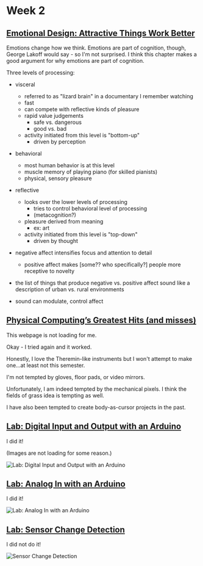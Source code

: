 # Week 2

## [Emotional Design: Attractive Things Work Better](https://ebookcentral-proquest-com.proxy.library.nyu.edu/lib/nyulibrary-ebooks/reader.action?docID=876410)

Emotions change how we think. Emotions are part of cognition, though, George Lakoff would say  - so I'm not surprised. I think this chapter makes a good argument for why emotions are part of cognition.

Three levels of processing:
* visceral
  * referred to as "lizard brain" in a documentary I remember watching
  * fast
  * can compete with reflective kinds of pleasure
  * rapid value judgements
    * safe vs. dangerous
    * good vs. bad
  * activity initiated from this level is "bottom-up"
    * driven by perception
* behavioral
  * most human behavior is at this level
  * muscle memory of playing piano (for skilled pianists)
  * physical, sensory pleasure
* reflective
  * looks over the lower levels of processing   
    * tries to control behavioral level of processing
    * (metacognition?)
  * pleasure derived from meaning
    * ex: art
  * activity initiated from this level is "top-down"
    * driven by thought

* negative affect intensifies focus and attention to detail
  * positive affect makes [some?? who specifically?] people more receptive to novelty
  
* the list of things that produce negative vs. positive affect sound like a description of urban vs. rural environments

* sound can modulate, control affect

## [Physical Computing’s Greatest Hits (and misses)](https://www.tigoe.com/blog/category/physicalcomputing/176/)

This webpage is not loading for me.

Okay - I tried again and it worked.

Honestly, I love the Theremin-like instruments but I won't attempt to make one...at least not this semester.

I'm not tempted by gloves, floor pads, or video mirrors.

Unfortunately, I am indeed tempted by the mechanical pixels. I think the fields of grass idea is tempting as well.

I have also been tempted to create body-as-cursor projects in the past.

## [Lab: Digital Input and Output with an Arduino](https://itp.nyu.edu/physcomp/labs/labs-arduino-digital-and-analog/digital-input-and-output-with-an-arduino/)

I did it!

(Images are not loading for some reason.)
  
![Lab: Digital Input and Output with an Arduino](/assets/img/week2/IMG_2017.gif)

## [Lab: Analog In with an Arduino](https://itp.nyu.edu/physcomp/labs/labs-arduino-digital-and-analog/analog-in-with-an-arduino/)

I did it!

 
![Lab: Analog In with an Arduino](/assets/img/week2/IMG_2027.gif)


## [Lab: Sensor Change Detection](https://itp.nyu.edu/physcomp/labs/labs-arduino-digital-and-analog/lab-sensor-change-detection/)

I did not do it!

  ![Sensor Change Detection](/assets/img/week2/IMG_2029.gif)


